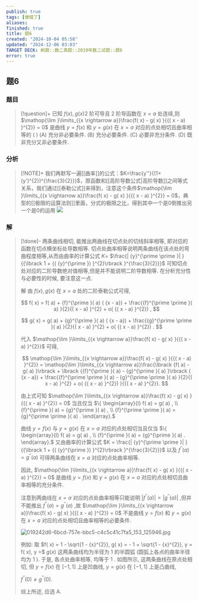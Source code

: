 ```yaml
---
publish: true
tags: [做错了]
aliases: 
finished: true
title: 题6
created: "2024-10-04 05:58"
updated: "2024-12-06 03:03"
TARGET DECK: 刷题::数二真题::2019年数二试题::题6
error: true
---
```

## 题6
### 题目
> [!question]+
> 已知 $f( x), g( x) 2$ 阶可导且 2 阶导函数在 $x = a$ 处连续,则 $\mathop{\lim }\limits_{{x \rightarrow a}}\frac{f( x) - g( x) }{{( x - a) }^{2}} = 0$ 是曲线 $y = f( x)$ 和 $y = g( x)$ 在 $x = a$ 对应的点处相切且曲率相等的 ( )
> (A) 充分非必要条件.
> (B) 充分必要条件.
> (C) 必要非充分条件.
> (D) 既非充分又非必要条件.
### 分析
> [!NOTE]+
> 我们再默写一遍[[曲率]]的公式：$K=\frac{y''}{(1+(y')^{2})^{\frac{3}{2}}}$，原函数和[[高阶导数公式|高阶导数]]之间等式关系，我们通过[[泰勒公式]]来得到，注意这个条件$\mathop{\lim }\limits_{{x \rightarrow a}}\frac{f( x) - g( x) }{{( x - a) }^{2}} = 0$，典型的[[极限的运算法则]]里面，分式的极限之比，得到其中一个是0倒推出另一个是0的运用
> ![](https://img.hwenyi.tech/202412061103742.webp)
### 解
> [!done]-
> 两条曲线相切, 能推出两曲线在切点处的切线斜率相等, 即对应的函数在切点横坐标处导数相等. 切点处曲率相等说明两条曲线在该点处的弯曲程度相等,从而由曲率的计算公式 $K =$ $\frac{| {y}^{\prime \prime }| }{{\lbrack 1 + {( {y}^{\prime }) }^{2}\rbrack }^{\frac{3}{2}}}$ 可知切点处对应的二阶导数绝对值相等,但是并不能说明二阶导数相等. 在分析充分性与必要性的时候, 要注意这一点.
> 
> 解 由 $f( x), g( x)$ 在 $x = a$ 处的二阶泰勒公式可得,
> 
> $$
> f( x) = f( a) + {f}^{\prime }( a) ( {x - a}) + \frac{{f}^{\prime \prime }( a) }{2}{( x - a) }^{2} + o( {( x - a) }^{2}) ,
> $$
> 
> $$
> g( x) = g( a) + {g}^{\prime }( a) ( {x - a}) + \frac{{g}^{\prime \prime }( a) }{2}{( x - a) }^{2} + o( {( x - a) }^{2}) .
> $$
> 
> 代入 $\mathop{\lim }\limits_{{x \rightarrow a}}\frac{f( x) - g( x) }{{( x - a) }^{2}}$ 可得,
> 
> $$
> \mathop{\lim }\limits_{{x \rightarrow a}}\frac{f( x) - g( x) }{{( x - a) }^{2}} = \mathop{\lim }\limits_{{x \rightarrow a}}\frac{\lbrack {f( a) - g( a) }\rbrack + \lbrack {{f}^{\prime }( a) - {g}^{\prime }( a) }\rbrack ( {x - a}) + \frac{{f}^{\prime \prime }( a) - {g}^{\prime \prime }( a) }{2}{( x - a) }^{2} + o( {( x - a) }^{2}) }{{( x - a) }^{2}}.
> $$
> 
> 由上式可知 $\mathop{\lim }\limits_{{x \rightarrow a}}\frac{f( x) - g( x) }{{( x - a) }^{2}} = 0$ 当且仅当 $\{ \begin{array}{l} f( a) = g( a) , \\ {f}^{\prime }( a) = {g}^{\prime }( a) , \\ {f}^{\prime \prime }( a) = {g}^{\prime \prime }( a) . \end{array}.$
> 
> 曲线 $y = f( x)$ 与 $y = g( x)$ 在 $x = a$ 对应的点处相切当且仅当 $\{ \begin{array}{l} f( a) = g( a) , \\ {f}^{\prime }( a) = {g}^{\prime }( a) . \end{array}.$ 又由曲率的计算公式 $K = \frac{| {y}^{\prime \prime }| }{{\lbrack 1 + {( {y}^{\prime }) }^{2}\rbrack }^{\frac{3}{2}}}$ 以及 ${f}^{\prime \prime }( a) = {g}^{\prime \prime }( a)$ 可得两条曲线在 $x = a$ 对应的点处曲率相等.
> 
> 因此, $\mathop{\lim }\limits_{{x \rightarrow a}}\frac{f( x) - g( x) }{{( x - a) }^{2}} = 0$ 是曲线 $y = f( x)$ 和 $y = g( x)$ 在 $x = a$ 对应的点处相切且曲率相等的充分条件.
> 
> 注意到两曲线在 $x = a$ 对应的点处曲率相等只能说明 $| {{f}^{\prime \prime }( a) }| = | {{g}^{\prime \prime }( a) }|$ ,但并不能推出 ${f}^{\prime \prime }( a) = {g}^{\prime \prime }( a)$ ,故 $\mathop{\lim }\limits_{{x \rightarrow a}}\frac{f( x) - g( x) }{{( x - a) }^{2}} = 0$ 不是曲线 $y = f( x)$ 和 $y = g( x)$ 在 $x = a$ 对应的点处相切且曲率相等的必要条件.
> 
> ![019242d6-6bcd-757e-bbc5-c4c5c41c7fa5_153_125946.jpg](https://img.hwenyi.tech/202409302017971.webp)
> 
> 例如: 取 $f( x) = 1 - \sqrt{1 - {x}^{2}}, g( x) = - 1 + \sqrt{1 - {x}^{2}}, y = f( x), y =$ $g( x)$ 这两条曲线均为半径为 1 的半圆弧 (圆弧上各点的曲率半径均为 1 ). 于是, 各点处曲率相等, 均等于 1 . 如图所示, 这两条曲线在原点处相切, 但 $y = f( x)$ 在 $\lbrack {-1,1}\rbrack$ 上是凹曲线, $y = g( x)$ 在 $\lbrack {-1,1}\rbrack$ 上是凸曲线,
> 
> ${f}^{\prime \prime }( 0) \neq {g}^{\prime \prime }( 0) .\;$ 
> 
> 综上所述, 应选 A.